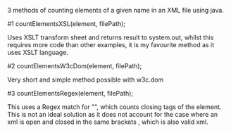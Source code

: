 3 methods of counting elements of a given name in an XML file using java.


  #1 countElementsXSL(element, filePath);
  
  Uses XSLT transform sheet and returns result to system.out, whilst this requires more code than other examples, 
  it is my favourite method as it uses XSLT language.
  
  
  #2 countElementsW3cDom(element, filePath);
  
  Very short and simple method possible with w3c.dom
  
  
  #3 countElementsRegex(element, filePath);
  
  This uses a Regex match for "</elementname>", which counts closing tags of the element.
  This is not an ideal solution as it does not account for the case where an xml is open and closed in the same brackets 
  <elementname test="test" />, which is also valid xml.
